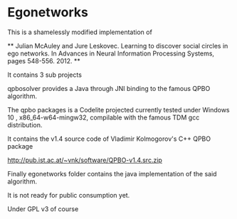 # Egonetworks

This is a shamelessly modified implementation of

** Julian McAuley and Jure Leskovec. Learning to discover social circles in ego networks. In Advances in Neural Information Processing Systems, pages 548-556. 2012. **

It contains 3 sub projects

qpbosolver provides a Java through JNI binding to the famous QPBO algorithm.

The qpbo packages is a Codelite projected currently tested under Windows 10 , x86_64-w64-mingw32, compilable with the famous TDM gcc distribution.

It contains the v1.4 source code of Vladimir Kolmogorov's C++ QPBO package

http://pub.ist.ac.at/~vnk/software/QPBO-v1.4.src.zip

Finally egonetworks folder contains the java implementation of the said algorithm.

It is not ready for public consumption yet.

Under GPL v3 of course
